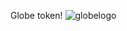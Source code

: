 Globe token!
![globelogo](https://github.com/Treyyyy0338/Globe-Token-Source-Files/blob/main/Images/globelogo.png)
